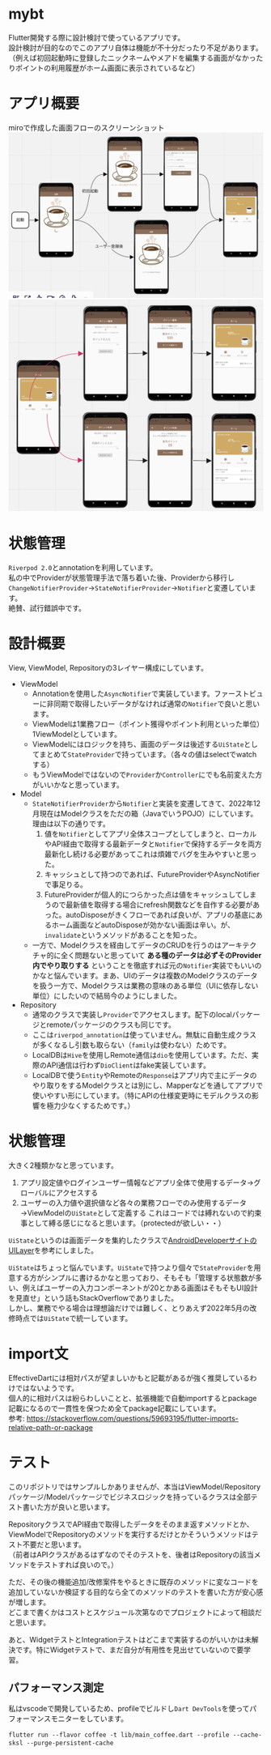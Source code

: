 # mybt
Flutter開発する際に設計検討で使っているアプリです。  
設計検討が目的なのでこのアプリ自体は機能が不十分だったり不足があります。  
（例えば初回起動時に登録したニックネームやメアドを編集する画面がなかったりポイントの利用履歴がホーム画面に表示されているなど）  

# アプリ概要
miroで作成した画面フローのスクリーンショット  
![01_start](./screenshot/01_起動処理フロー.png)  
![02_business](./screenshot/02_ポイント獲得と利用フロー.png)

# 状態管理
`Riverpod 2.0`とannotationを利用しています。  
私の中でProviderが状態管理手法で落ち着いた後、Providerから移行し`ChangeNotifierProvider`→`StateNotifierProvider`→`Notifier`と変遷しています。  
絶賛、試行錯誤中です。

# 設計概要
View, ViewModel, Repositoryの3レイヤー構成にしています。  
- ViewModel
  - Annotationを使用した`AsyncNotifier`で実装しています。ファーストビューに非同期で取得したいデータがなければ通常の`Notifier`で良いと思います。
  - ViewModelは1業務フロー（ポイント獲得やポイント利用といった単位）1ViewModelとしています。
  - ViewModelにはロジックを持ち、画面のデータは後述する`UiState`としてまとめて`StateProvider`で持っています。（各々の値はselectでwatchする）
  - もうViewModelではないので`Provider`か`Controller`にでも名前変えた方がいいかなと思っています。
- Model
  - `StateNotifierProvider`から`Notifier`と実装を変遷してきて、2022年12月現在はModelクラスをただの箱（JavaでいうPOJO）にしています。理由は以下の通りです。
    1. 値を`Notifier`としてアプリ全体スコープとしてしまうと、ローカルやAPI経由で取得する最新データと`Notifier`で保持するデータを両方最新化し続ける必要があってこれは煩雑でバグを生みやすいと思った。
    2. キャッシュとして持つのであれば、FutureProviderやAsyncNotifierで事足りる。
    3. FutureProviderが個人的につらかった点は値をキャッシュしてしまうので最新値を取得する場合にrefresh関数などを自作する必要があった。autoDisposeがきくフローであれば良いが、アプリの基底にあるホーム画面などautoDisposeが効かない画面は辛い。が、`invalidate`というメソッドがあることを知った。
  - 一方で、Modelクラスを経由してデータのCRUDを行うのはアーキテクチャ的に全く問題ないと思っていて **ある種のデータは必ずそのProvider内でやり取りする** ということを徹底すれば元の`Notifier`実装でもいいのかなと悩んでいます。まあ、UIのデータは複数のModelクラスのデータを扱う一方で、Modelクラスは業務の意味のある単位（UIに依存しない単位）にしたいので結局今のようにしました。
- Repository
  - 通常のクラスで実装し`Provider`でアクセスします。配下のlocalパッケージとremoteパッケージのクラスも同じです。
  - ここは`riverpod_annotation`は使っていません。無駄に自動生成クラスが多くなるし引数も取らない（`family`は使わない）ためです。
  - LocalDBは`Hive`を使用しRemote通信は`dio`を使用しています。ただ、実際のAPI通信は行わず`DioClient`はfake実装しています。
  - LocalDBで使う`Entity`やRemoteの`Response`はアプリ内で主にデータのやり取りをするModelクラスとは別にし、Mapperなどを通してアプリで使いやすい形にしています。（特にAPIの仕様変更時にモデルクラスの影響を極力少なくするためです。）

# 状態管理
大きく2種類かなと思っています。  
1. アプリ設定値やログインユーザー情報などアプリ全体で使用するデータ→グローバルにアクセスする
2. ユーザーの入力値や選択値など各々の業務フローでのみ使用するデータ→ViewModelの`UiState`として定義する
これはコードでは縛れないので約束事として縛る感じになると思います。（protectedが欲しい・・）  

`UiState`というのは画面データを集約したクラスで[AndroidDeveloperサイトのUILayer](https://developer.android.com/jetpack/guide/ui-layer)を参考にしました。  

`UiState`はちょっと悩んでいます。`UiState`で持つより個々で`StateProvider`を用意する方がシンプルに書けるかなと思っており、そもそも「管理する状態数が多い、例えばユーザーの入力コンポーネントが20とかある画面はそもそもUI設計を見直せ」という話もStackOverflowでありました。  
しかし、業務でやる場合は理想論だけでは難しく、とりあえず2022年5月の改修時点では`UiState`で統一しています。  

# import文
EffectiveDartには相対パスが望ましいかもと記載があるが強く推奨しているわけではないようです。  
個人的に相対パスは紛らわしいことと、拡張機能で自動importするとpackage記載になるので一貫性を保つため全てpackage記載にしています。  
参考: https://stackoverflow.com/questions/59693195/flutter-imports-relative-path-or-package  

# テスト
このリポジトリではサンプルしかありませんが、本当はViewModel/Repositoryパッケージ/Modelパッケージでビジネスロジックを持っているクラスは全部テスト書いた方が良いと思います。  

RepositoryクラスでAPI経由で取得したデータをそのまま返すメソッドとか、ViewModelでRepositoryのメソッドを実行するだけとかそういうメソッドはテスト不要だと思います。  
（前者はAPIクラスがあるはずなのでそのテストを、後者はRepositoryの該当メソッドをテストすれば良いので。）  

ただ、その後の機能追加/改修案件をやるときに既存のメソッドに変なコードを追加していないか検証する目的なら全てのメソッドのテストを書いた方が安心感が増します。  
どこまで書くかはコストとスケジュール次第なのでプロジェクトによって相談だと思います。  

あと、WidgetテストとIntegrationテストはどこまで実装するのがいいかは未解決です。特にWidgetテストで、まだ自分が有用性を見出せていないので要学習。  

## パフォーマンス測定
私はvscodeで開発しているため、profileでビルドし`Dart DevTools`を使ってパフォーマンスモニターをしています。  
```
flutter run --flavor coffee -t lib/main_coffee.dart --profile --cache-sksl --purge-persistent-cache
```
